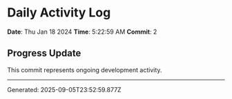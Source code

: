 # Daily Activity Log

**Date**: Thu Jan 18 2024
**Time**: 5:22:59 AM
**Commit**: 2

## Progress Update

This commit represents ongoing development activity.

---
Generated: 2025-09-05T23:52:59.877Z
